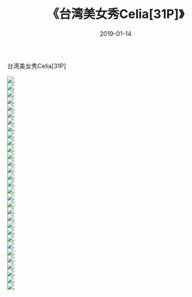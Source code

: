 ﻿---
layout: post
title:  《台湾美女秀Celia[31P]》
date:   2019-01-14
img: http://img.660000.xyz/Sharelink/唯美/2019/台湾美女秀Celia[31P]/000.jpg
categories: [美女, 清纯, 唯美]
---

台湾美女秀Celia[31P]

  ![](http://img.660000.xyz/Sharelink/唯美/2019/台湾美女秀Celia[31P]/001.jpg) <br> ![](http://img.660000.xyz/Sharelink/唯美/2019/台湾美女秀Celia[31P]/002.jpg) <br> ![](http://img.660000.xyz/Sharelink/唯美/2019/台湾美女秀Celia[31P]/003.jpg) <br> ![](http://img.660000.xyz/Sharelink/唯美/2019/台湾美女秀Celia[31P]/004.jpg) <br> ![](http://img.660000.xyz/Sharelink/唯美/2019/台湾美女秀Celia[31P]/005.jpg) <br> ![](http://img.660000.xyz/Sharelink/唯美/2019/台湾美女秀Celia[31P]/006.jpg) <br> ![](http://img.660000.xyz/Sharelink/唯美/2019/台湾美女秀Celia[31P]/007.jpg) <br> ![](http://img.660000.xyz/Sharelink/唯美/2019/台湾美女秀Celia[31P]/008.jpg) <br> ![](http://img.660000.xyz/Sharelink/唯美/2019/台湾美女秀Celia[31P]/009.jpg) <br> ![](http://img.660000.xyz/Sharelink/唯美/2019/台湾美女秀Celia[31P]/010.jpg) <br> ![](http://img.660000.xyz/Sharelink/唯美/2019/台湾美女秀Celia[31P]/011.jpg) <br> ![](http://img.660000.xyz/Sharelink/唯美/2019/台湾美女秀Celia[31P]/012.jpg) <br> ![](http://img.660000.xyz/Sharelink/唯美/2019/台湾美女秀Celia[31P]/013.jpg) <br> ![](http://img.660000.xyz/Sharelink/唯美/2019/台湾美女秀Celia[31P]/014.jpg) <br> ![](http://img.660000.xyz/Sharelink/唯美/2019/台湾美女秀Celia[31P]/015.jpg) <br> ![](http://img.660000.xyz/Sharelink/唯美/2019/台湾美女秀Celia[31P]/016.jpg) <br> ![](http://img.660000.xyz/Sharelink/唯美/2019/台湾美女秀Celia[31P]/017.jpg) <br> ![](http://img.660000.xyz/Sharelink/唯美/2019/台湾美女秀Celia[31P]/018.jpg) <br> ![](http://img.660000.xyz/Sharelink/唯美/2019/台湾美女秀Celia[31P]/019.jpg) <br> ![](http://img.660000.xyz/Sharelink/唯美/2019/台湾美女秀Celia[31P]/020.jpg) <br> ![](http://img.660000.xyz/Sharelink/唯美/2019/台湾美女秀Celia[31P]/021.jpg) <br> ![](http://img.660000.xyz/Sharelink/唯美/2019/台湾美女秀Celia[31P]/022.jpg) <br> ![](http://img.660000.xyz/Sharelink/唯美/2019/台湾美女秀Celia[31P]/023.jpg) <br> ![](http://img.660000.xyz/Sharelink/唯美/2019/台湾美女秀Celia[31P]/024.jpg) <br> ![](http://img.660000.xyz/Sharelink/唯美/2019/台湾美女秀Celia[31P]/025.jpg) <br> ![](http://img.660000.xyz/Sharelink/唯美/2019/台湾美女秀Celia[31P]/026.jpg) <br> ![](http://img.660000.xyz/Sharelink/唯美/2019/台湾美女秀Celia[31P]/027.jpg) <br> ![](http://img.660000.xyz/Sharelink/唯美/2019/台湾美女秀Celia[31P]/028.jpg) <br> ![](http://img.660000.xyz/Sharelink/唯美/2019/台湾美女秀Celia[31P]/029.jpg) <br> ![](http://img.660000.xyz/Sharelink/唯美/2019/台湾美女秀Celia[31P]/030.jpg) <br> ![](http://img.660000.xyz/Sharelink/唯美/2019/台湾美女秀Celia[31P]/031.jpg) <br>
